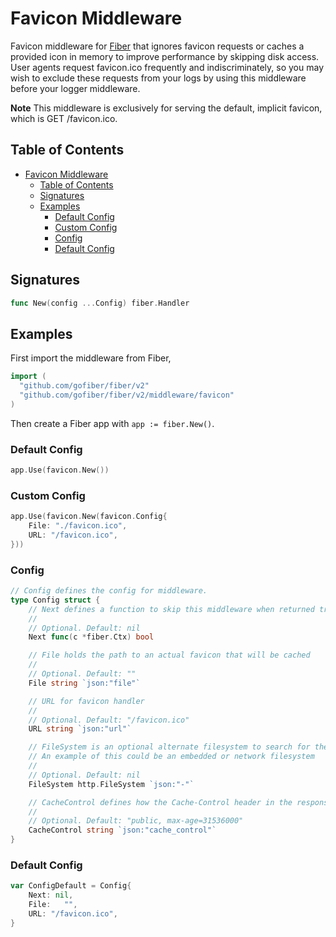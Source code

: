# Favicon Middleware

Favicon middleware for [Fiber](https://github.com/gofiber/fiber) that ignores favicon requests or caches a provided icon in memory to improve performance by skipping disk access. User agents request favicon.ico frequently and indiscriminately, so you may wish to exclude these requests from your logs by using this middleware before your logger middleware.

**Note** This middleware is exclusively for serving the default, implicit favicon, which is GET /favicon.ico.

## Table of Contents
- [Favicon Middleware](#favicon-middleware)
	- [Table of Contents](#table-of-contents)
	- [Signatures](#signatures)
	- [Examples](#examples)
		- [Default Config](#default-config)
		- [Custom Config](#custom-config)
		- [Config](#config)
		- [Default Config](#default-config-1)
## Signatures

```go
func New(config ...Config) fiber.Handler
```

## Examples

First import the middleware from Fiber,

```go
import (
  "github.com/gofiber/fiber/v2"
  "github.com/gofiber/fiber/v2/middleware/favicon"
)
```

Then create a Fiber app with `app := fiber.New()`.

### Default Config

```go
app.Use(favicon.New())
```

### Custom Config
```go
app.Use(favicon.New(favicon.Config{
	File: "./favicon.ico",
	URL: "/favicon.ico",
}))
```

### Config

```go
// Config defines the config for middleware.
type Config struct {
	// Next defines a function to skip this middleware when returned true.
	//
	// Optional. Default: nil
	Next func(c *fiber.Ctx) bool

	// File holds the path to an actual favicon that will be cached
	//
	// Optional. Default: ""
	File string `json:"file"`

	// URL for favicon handler
	//
	// Optional. Default: "/favicon.ico"
	URL string `json:"url"`

	// FileSystem is an optional alternate filesystem to search for the favicon in.
	// An example of this could be an embedded or network filesystem
	//
	// Optional. Default: nil
	FileSystem http.FileSystem `json:"-"`

	// CacheControl defines how the Cache-Control header in the response should be set
	//
	// Optional. Default: "public, max-age=31536000"
	CacheControl string `json:"cache_control"`
}
```

### Default Config

```go
var ConfigDefault = Config{
	Next: nil,
	File:	"",
	URL: "/favicon.ico",
}
```
